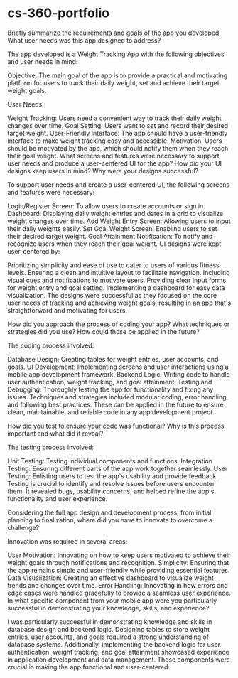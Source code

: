# cs-360-portfolio
Briefly summarize the requirements and goals of the app you developed. What user needs was this app designed to address?

The app developed is a Weight Tracking App with the following objectives and user needs in mind:

Objective: The main goal of the app is to provide a practical and motivating platform for users to track their daily weight, set and achieve their target weight goals.

User Needs:

Weight Tracking: Users need a convenient way to track their daily weight changes over time.
Goal Setting: Users want to set and record their desired target weight.
User-Friendly Interface: The app should have a user-friendly interface to make weight tracking easy and accessible.
Motivation: Users should be motivated by the app, which should notify them when they reach their goal weight.
What screens and features were necessary to support user needs and produce a user-centered UI for the app? How did your UI designs keep users in mind? Why were your designs successful?

To support user needs and create a user-centered UI, the following screens and features were necessary:

Login/Register Screen: To allow users to create accounts or sign in.
Dashboard: Displaying daily weight entries and dates in a grid to visualize weight changes over time.
Add Weight Entry Screen: Allowing users to input their daily weights easily.
Set Goal Weight Screen: Enabling users to set their desired target weight.
Goal Attainment Notification: To notify and recognize users when they reach their goal weight.
UI designs were kept user-centered by:

Prioritizing simplicity and ease of use to cater to users of various fitness levels.
Ensuring a clean and intuitive layout to facilitate navigation.
Including visual cues and notifications to motivate users.
Providing clear input forms for weight entry and goal setting.
Implementing a dashboard for easy data visualization.
The designs were successful as they focused on the core user needs of tracking and achieving weight goals, resulting in an app that's straightforward and motivating for users.

How did you approach the process of coding your app? What techniques or strategies did you use? How could those be applied in the future?

The coding process involved:

Database Design: Creating tables for weight entries, user accounts, and goals.
UI Development: Implementing screens and user interactions using a mobile app development framework.
Backend Logic: Writing code to handle user authentication, weight tracking, and goal attainment.
Testing and Debugging: Thoroughly testing the app for functionality and fixing any issues.
Techniques and strategies included modular coding, error handling, and following best practices. These can be applied in the future to ensure clean, maintainable, and reliable code in any app development project.

How did you test to ensure your code was functional? Why is this process important and what did it reveal?

The testing process involved:

Unit Testing: Testing individual components and functions.
Integration Testing: Ensuring different parts of the app work together seamlessly.
User Testing: Enlisting users to test the app's usability and provide feedback.
Testing is crucial to identify and resolve issues before users encounter them. It revealed bugs, usability concerns, and helped refine the app's functionality and user experience.

Considering the full app design and development process, from initial planning to finalization, where did you have to innovate to overcome a challenge?

Innovation was required in several areas:

User Motivation: Innovating on how to keep users motivated to achieve their weight goals through notifications and recognition.
Simplicity: Ensuring that the app remains simple and user-friendly while providing essential features.
Data Visualization: Creating an effective dashboard to visualize weight trends and changes over time.
Error Handling: Innovating in how errors and edge cases were handled gracefully to provide a seamless user experience.
In what specific component from your mobile app were you particularly successful in demonstrating your knowledge, skills, and experience?

I was particularly successful in demonstrating knowledge and skills in database design and backend logic. Designing tables to store weight entries, user accounts, and goals required a strong understanding of database systems. Additionally, implementing the backend logic for user authentication, weight tracking, and goal attainment showcased experience in application development and data management. These components were crucial in making the app functional and user-centered.
